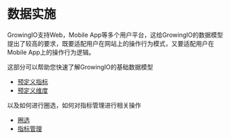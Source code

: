 # 数据实施

GrowingIO支持Web，Mobile App等多个用户平台，这给GrowingIO的数据模型提出了较高的要求，既要适配用户在网站上的操作行为模式，又要适配用户在Mobile App上的操作行为逻辑。

这部分可以帮助您快速了解GrowingIO的基础数据模型

* [预定义指标](shu-ju-mo-xing/predefined_metrics.md)
* [预定义维度](shu-ju-mo-xing/yu-ding-yi-wei-du.md)

以及如何进行圈选，如何对指标管理进行相关操作

* [圈选](quan-xuan/)
* [指标管理](quan-xuan-zhi-biao-guan-li.md)

